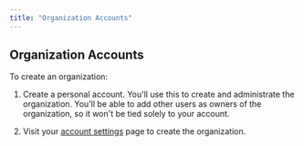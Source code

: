 ```yaml
---
title: "Organization Accounts"
---
```

## Organization Accounts

To create an organization:

1. Create a personal account. You'll use this to create and administrate
the organization. You'll be able to add other users as owners of the
organization, so it won't be tied solely to your account.

2. Visit your [account settings](/settings) page to create the
organization.
